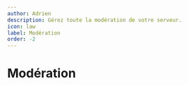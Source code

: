 ```yaml
---
author: Adrien
description: Gérez toute la modération de votre serveur.
icon: law
label: Modération
order: -2
---
```


# Modération